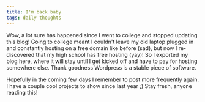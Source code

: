 ```yaml
---
title: I'm back baby
tags: daily thoughts
---
```


Wow, a lot sure has happened since I went to college and stopped updating this blog! Going to college meant I couldn't leave my old laptop plugged in and constantly hosting on a free domain like before (sad), but now I re-discovered that my high school has free hosting (yay)! So I exported my blog here, where it will stay until I get kicked off and have to pay for hosting somewhere else. Thank goodness Wordpress is a stable piece of software.

Hopefully in the coming few days I remember to post more frequently again. I have a couple cool projects to show since last year ;) Stay fresh, anyone reading this!
